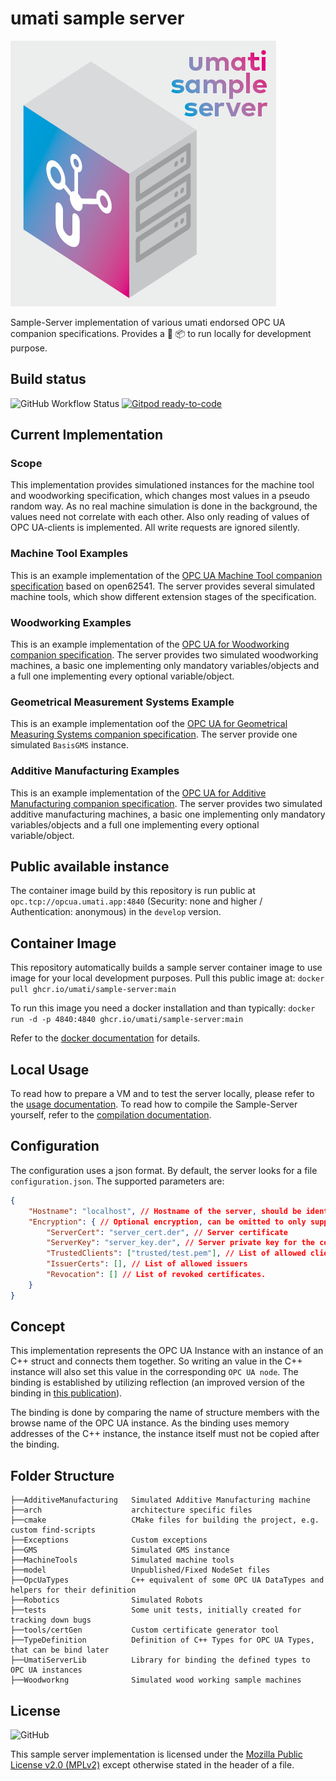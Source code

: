 # umati sample server

![Sample-Server](doc/assets/sample-server.jpg)

Sample-Server implementation of various umati endorsed OPC UA companion specifications. Provides a :whale: :package: to run locally for development purpose.

## Build status

![GitHub Workflow Status](https://img.shields.io/github/actions/workflow/status/umati/Sample-Server/build.yml)
[![Gitpod ready-to-code](https://img.shields.io/badge/Gitpod-ready--to--code-blue?logo=gitpod)](https://gitpod.io/#https://github.com/umati/Sample-Server)

## Current Implementation

### Scope

This implementation provides simulationed instances for the machine tool and woodworking specification, which changes most values in a pseudo random way. As no real machine simulation is done in the background, the values need not correlate with each other. Also only reading of values of OPC UA-clients is implemented. All write requests are ignored silently.

### Machine Tool Examples

This is an example implementation of the [OPC UA Machine Tool companion specification](https://reference.opcfoundation.org/MachineTool/docs/) based on open62541. The server provides several simulated machine tools, which show different extension stages of the specification.

### Woodworking Examples

This is an example implementation of the [OPC UA for Woodworking companion specification](https://reference.opcfoundation.org/Woodworking/docs/). The server provides two simulated woodworking machines, a basic one implementing only mandatory variables/objects and a full one implementing every optional variable/object.

### Geometrical Measurement Systems Example

This is an example implementation oof the [OPC UA for Geometrical Measuring Systems companion specification](https://www.vdma.org/viewer/-/v2article/render/47597927). The server provide one simulated `BasisGMS` instance.

### Additive Manufacturing Examples

This is an example implementation of the [OPC UA for Additive Manufacturing companion specification](https://reference.opcfoundation.org/AdditiveManufacturing/docs/). The server provides two simulated additive manufacturing machines, a basic one implementing only mandatory variables/objects and a full one implementing every optional variable/object.

## Public available instance

The container image build by this repository is run public at `opc.tcp://opcua.umati.app:4840` (Security: none and higher / Authentication: anonymous) in the `develop` version.

## Container Image

This repository automatically builds a sample server container image to use image for your local development purposes. Pull this public image at: `docker pull ghcr.io/umati/sample-server:main`

To run this image you need a docker installation and than typically:
`docker run -d -p 4840:4840 ghcr.io/umati/sample-server:main`

Refer to the [docker documentation](https://docs.docker.com/) for details.

## Local Usage

To read how to prepare a VM and to test the server locally, please refer to the [usage documentation](doc/Usage.md).
To read how to compile the Sample-Server yourself, refer to the [compilation documentation](doc/Compile.md).

## Configuration

The configuration uses a json format. By default, the server looks for a file `configuration.json`. The supported parameters are:

```json
{
    "Hostname": "localhost", // Hostname of the server, should be identical to the hostname that is used by OPC UA clients to connect to the server.
    "Encryption": { // Optional encryption, can be omitted to only support unencrypted connections
        "ServerCert": "server_cert.der", // Server certificate
        "ServerKey": "server_key.der", // Server private key for the certificate
        "TrustedClients": ["trusted/test.pem"], // List of allowed clients, if empty, all client certificates are accepted
        "IssuerCerts": [], // List of allowed issuers
        "Revocation": [] // List of revoked certificates.
    }
}
```

## Concept

This implementation represents the OPC UA Instance with an instance of an C++ struct and connects them together. So writing an value in the C++ instance will also set this value in the corresponding `OPC UA node`. The binding is established by utilizing reflection (an improved version of the binding in [this publication](https://ieeexplore.ieee.org/document/8972189)).

The binding is done by comparing the name of structure members with the browse name of the OPC UA instance. As the binding uses memory addresses of the C++ instance, the instance itself must not be copied after the binding.

## Folder Structure

```text
├──AdditiveManufacturing   Simulated Additive Manufacturing machine
├──arch                    architecture specific files
├──cmake                   CMake files for building the project, e.g. custom find-scripts
├──Exceptions              Custom exceptions
├──GMS                     Simulated GMS instance
├──MachineTools            Simulated machine tools
├──model                   Unpublished/Fixed NodeSet files
├──OpcUaTypes              C++ equivalent of some OPC UA DataTypes and helpers for their definition
├──Robotics                Simulated Robots
├──tests                   Some unit tests, initially created for tracking down bugs
├──tools/certGen           Custom certificate generator tool           
├──TypeDefinition          Definition of C++ Types for OPC UA Types, that can be bind later
├──UmatiServerLib          Library for binding the defined types to OPC UA instances
├──Woodworkng              Simulated wood working sample machines
```

## License

![GitHub](https://img.shields.io/github/license/umati/Sample-Server)

This sample server implementation is licensed under the [Mozilla Public License v2.0 (MPLv2)](LICENSE) except otherwise stated in the header of a file.
